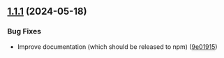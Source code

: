 ## [1.1.1](https://github.com/juwel-development/LIB-react-observable-tools/compare/v1.1.0...v1.1.1) (2024-05-18)


### Bug Fixes

* Improve documentation (which should be released to npm) ([9e01915](https://github.com/juwel-development/LIB-react-observable-tools/commit/9e01915ba90e60584566672902bdebe2bc8b97c1))
